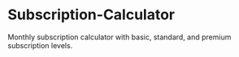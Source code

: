 # Subscription-Calculator
Monthly subscription calculator with basic, standard, and premium subscription levels.
